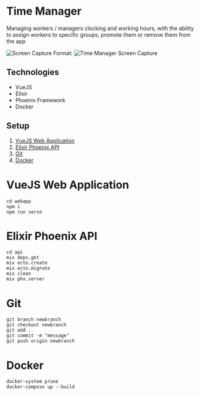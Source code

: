 # Time Manager
Managing workers / managers clocking and working hours, with the ability to assign workers to specific groups, promote them or remove them from the app

![Screen Capture](https://github.com/Samorinho/TimeManager/master/webapp/src/assets/Capture.png)
Format: ![Time Manager Screen Capture](https://github.com/Samorinho/TimeManager/master/webapp/src/assets/Capture.png)
## Technologies
* VueJS 
* Elixir 
* Phoenix Framework
* Docker
## Setup
1. [VueJS Web Application](https://github.com/Samorinho/TimeManager/blob/master/README.md#vuejs-web-application)
2. [Elixir Phoenix API](https://github.com/Samorinho/TimeManager/blob/master/README.md#elixir-phoenix-api)
3. [Git](https://github.com/Samorinho/TimeManager/blob/master/README.md#git)
4. [Docker](https://github.com/Samorinho/TimeManager/blob/master/README.md#docker)
# VueJS Web Application
```
cd webapp
npm i
npm run serve
```
# Elixir Phoenix API
```
cd api
mix deps.get
mix ecto.create
mix ecto.migrate
mix clean
mix phx.server
```
# Git
```
git branch newbranch
git checkout newbranch
git add .
git commit -m "message"
git push origin newbranch
```
# Docker
```
docker-system prune
docker-compose up --build
```
